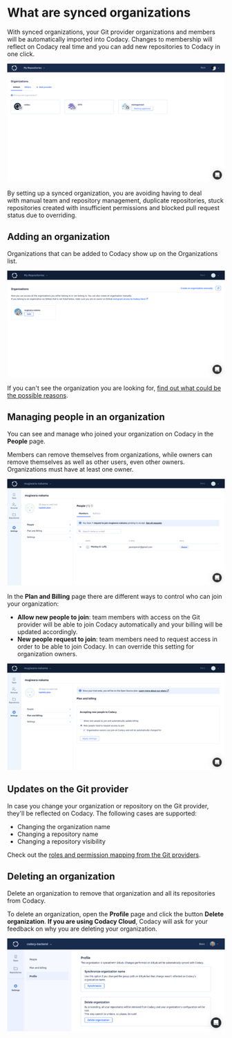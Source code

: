 # What are synced organizations

With synced organizations, your Git provider organizations and members will be automatically imported into Codacy. Changes to membership will reflect on Codacy real time and you can add new repositories to Codacy in one click.

![Organizations list](images/organizations.png)

By setting up a synced organization, you are avoiding having to deal with manual team and repository management, duplicate repositories, stuck repositories created with insufficient permissions and blocked pull request status due to overriding.

## Adding an organization

Organizations that can be added to Codacy show up on the Organizations list.

![Adding an organization](images/organization-add.png)

If you can't see the organization you are looking for, [find out what could be the possible reasons](/hc/en-us/articles/360010264500).

## Managing people in an organization

You can see and manage who joined your organization on Codacy in the **People** page.

Members can remove themselves from organizations, while owners can remove themselves as well as other users, even other owners. Organizations must have at least one owner.

![Managing people in an organization](images/organization-people.png)

In the **Plan and Billing** page there are different ways to control who can join your organization:

-   **Allow new people to join**: team members with access on the Git provider will be able to join Codacy automatically and your billing will be updated accordingly.
-   **New people request to join**: team members need to request access in order to be able to join Codacy. In can override this setting for organization owners.

![Accepting new people to the organization](images/organization-plan-billing.png)

## Updates on the Git provider

In case you change your organization or repository on the Git provider, they'll be reflected on Codacy. The following cases are supported: 

-   Changing the organization name
-   Changing a repository name
-   Changing a repository visibility 

Check out the [roles and permission mapping from the Git providers](/hc/en-us/articles/360010373559).

## Deleting an organization

Delete an organization to remove that organization and all its repositories from Codacy.

To delete an organization, open the **Profile** page and click the button **Delete organization**. **If you are using Codacy Cloud**, Codacy will ask for your feedback on why you are deleting your organization.

![Deleting an organization](images/organization-settings.png)
